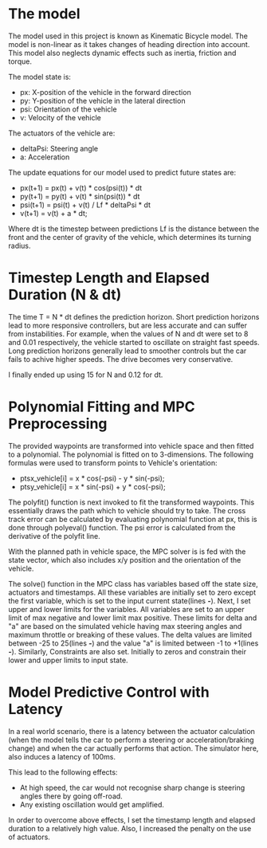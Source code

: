 # The model

The model used in this project is known as Kinematic Bicycle model. The model is non-linear as it takes changes of heading direction into account. This model also neglects dynamic effects such as inertia, friction and torque.

The model state is:
- px: X-position of the vehicle in the forward direction
- py: Y-position of the vehicle in the lateral direction
- psi: Orientation of the vehicle
- v: Velocity of the vehicle

The actuators of the vehicle are:
- deltaPsi: Steering angle
- a: Acceleration

The update equations for our model used to predict future states are:
- px(t+1) = px(t) + v(t) * cos(psi(t)) * dt
- py(t+1) = py(t) + v(t) * sin(psi(t)) * dt
- psi(t+1) = psi(t) + v(t) / Lf * deltaPsi * dt
- v(t+1) = v(t) + a * dt;

Where dt is the timestep between predictions
      Lf is the distance between the front and the center of gravity of the vehicle, which determines its turning radius.


# Timestep Length and Elapsed Duration (N & dt)

The time T = N * dt defines the prediction horizon. Short prediction horizons lead to more responsive controllers, but are less accurate and can suffer from instabilities. For example, when the values of N and dt were set to 8 and 0.01 respectively, the vehicle started to oscillate on straight fast speeds. Long prediction horizons generally lead to smoother controls but the car fails to achive higher speeds. The drive becomes very conservative.

I finally ended up using 15 for N and 0.12 for dt.


# Polynomial Fitting and MPC Preprocessing

The provided waypoints are transformed into vehicle space and then fitted to a polynomial. The polynomial is fitted on to 3-dimensions. The following formulas were used to transform points to Vehicle's orientation:
- ptsx_vehicle[i] = x * cos(-psi) - y * sin(-psi);
- ptsy_vehicle[i] = x * sin(-psi) + y * cos(-psi);

The polyfit() function is next invoked to fit the transformed waypoints. This essentially draws the path which to vehicle should try to take. The cross track error can be calculated by evaluating polynomial function at px, this is done through polyeval() function. The psi error is calculated from the derivative of the polyfit line.  

With the planned path in vehicle space, the MPC solver is is fed with the state vector, which also includes x/y position and the orientation of the vehicle.

The solve() function in the MPC class has variables based off the state size, actuators and timestamps. All these variables are initially set to zero except the first variable, which is set to the input current state(lines ***-***). Next, I set upper and lower limits for the variables. All variables are set to an upper limit of max negative and lower limit max positive. These limits for delta and "a" are based on the simulated vehicle having max steering angles and maximum throttle or breaking of these values. The delta values are limited between -25 to 25(lines ***-***) and the value "a" is limited between -1 to +1(lines ***-***). Similarly, Constraints are also set. Initially to zeros and constrain their lower and upper limits to input state.


# Model Predictive Control with Latency

In a real world scenario, there is a latency between the actuator calculation (when the model tells the car to perform a steering or acceleration/braking change) and when the car actually performs that action. The simulator here, also induces a latency of 100ms.

This lead to the following effects:
- At high speed, the car would not recognise sharp change is steering angles there by going off-road.
- Any existing oscillation would get amplified.

In order to overcome above effects, I set the timestamp length and elapsed duration to a relatively high value. Also, I increased the penalty on the use of actuators.
